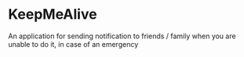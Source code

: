 # KeepMeAlive
An application for sending notification to friends / family when you are unable  to do it, in case of an emergency

